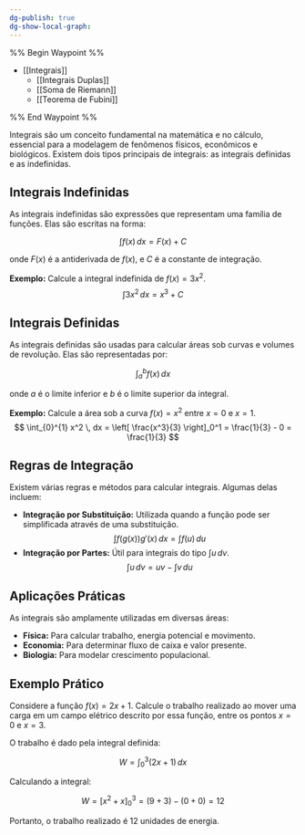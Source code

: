 ```yaml
---
dg-publish: true
dg-show-local-graph:
---
```


%% Begin Waypoint %%

- [[Integrais]]
	- [[Integrais Duplas]]
	- [[Soma de Riemann]]
	- [[Teorema de Fubini]]

%% End Waypoint %%

Integrais são um conceito fundamental na matemática e no cálculo, essencial para a modelagem de fenômenos físicos, econômicos e biológicos. Existem dois tipos principais de integrais: as integrais definidas e as indefinidas.

## Integrais Indefinidas

As integrais indefinidas são expressões que representam uma família de funções. Elas são escritas na forma:

$$
 \int f(x) \, dx = F(x) + C 
$$

onde $F(x)$ é a antiderivada de $f(x)$, e $C$ é a constante de integração.

**Exemplo:**
Calcule a integral indefinida de $f(x) = 3x^2$.
$$
 \int 3x^2 \, dx = x^3 + C 
$$

## Integrais Definidas

As integrais definidas são usadas para calcular áreas sob curvas e volumes de revolução. Elas são representadas por:

$$
 \int_{a}^{b} f(x) \, dx 
$$

onde $a$ é o limite inferior e $b$ é o limite superior da integral.

**Exemplo:**
Calcule a área sob a curva $f(x) = x^2$ entre $x=0$ e $x=1$.
$$
 \int_{0}^{1} x^2 \, dx = \left[ \frac{x^3}{3} \right]_0^1 = \frac{1}{3} - 0 = \frac{1}{3} 
$$

## Regras de Integração

Existem várias regras e métodos para calcular integrais. Algumas delas incluem:

- **Integração por Substituição:** Utilizada quando a função pode ser simplificada através de uma substituição.
$$
 \int f(g(x))g'(x) \, dx = \int f(u) \, du
$$
- **Integração por Partes:** Útil para integrais do tipo $\int u \, dv$.
$$
 \int u \, dv = uv - \int v \, du
$$

## Aplicações Práticas

As integrais são amplamente utilizadas em diversas áreas:

- **Física:** Para calcular trabalho, energia potencial e movimento.
- **Economia:** Para determinar fluxo de caixa e valor presente.
- **Biologia:** Para modelar crescimento populacional.

## Exemplo Prático

Considere a função $f(x) = 2x + 1$. Calcule o trabalho realizado ao mover uma carga em um campo elétrico descrito por essa função, entre os pontos $x=0$ e $x=3$.

O trabalho é dado pela integral definida:

$$
 W = \int_{0}^{3} (2x + 1) \, dx
$$

Calculando a integral:

$$
 W = \left[ x^2 + x \right]_0^3 = (9 + 3) - (0 + 0) = 12
$$

Portanto, o trabalho realizado é $12$ unidades de energia.
